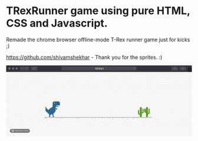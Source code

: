 # TRexRunner game using pure HTML, CSS and Javascript.

Remade the chrome browser offline-mode T-Rex runner game just for kicks ;)

https://github.com/shivamshekhar - Thank you for the sprites. :)




![TRexRunner Demo](Demo/demo.gif)
